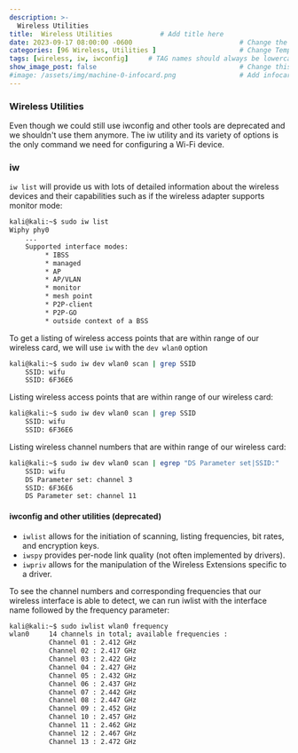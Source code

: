 ```yaml
---
description: >-
  Wireless Utilities
title:  Wireless Utilities            # Add title here
date: 2023-09-17 08:00:00 -0600                           # Change the date to match completion date
categories: [96 Wireless, Utilities ]                     # Change Templates to Writeup
tags: [wireless, iw, iwconfig]     # TAG names should always be lowercase; replace template with writeup, and add relevant tags
show_image_post: false                                    # Change this to true
#image: /assets/img/machine-0-infocard.png                # Add infocard image here for post preview image
---
```


### Wireless Utilities

Even though we could still use iwconfig and other tools are deprecated and we shouldn't use them anymore. The iw utility and its variety of options is the only command we need for configuring a Wi-Fi device.

### iw 

`iw list` will provide us with lots of detailed information about the wireless devices and their capabilities such as if the wireless adapter supports monitor mode:
```bash
kali@kali:~$ sudo iw list
Wiphy phy0
	...
	Supported interface modes:
		 * IBSS
		 * managed
		 * AP
		 * AP/VLAN
		 * monitor
		 * mesh point
		 * P2P-client
		 * P2P-GO
		 * outside context of a BSS
```
To get a listing of wireless access points that are within range of our wireless card, we will use `iw` with the `dev wlan0` option
```bash
kali@kali:~$ sudo iw dev wlan0 scan | grep SSID
	SSID: wifu
	SSID: 6F36E6
```

Listing wireless access points that are within range of our wireless card:
```bash
kali@kali:~$ sudo iw dev wlan0 scan | grep SSID
	SSID: wifu
	SSID: 6F36E6
```
Listing wireless channel numbers that are within range of our wireless card:
```bash
kali@kali:~$ sudo iw dev wlan0 scan | egrep "DS Parameter set|SSID:"
	SSID: wifu
	DS Parameter set: channel 3
	SSID: 6F36E6
	DS Parameter set: channel 11
```

#### iwconfig and other utilities (deprecated)
- `iwlist` allows for the initiation of scanning, listing frequencies, bit rates, and encryption keys.
- `iwspy` provides per-node link quality (not often implemented by drivers).
- `iwpriv` allows for the manipulation of the Wireless Extensions specific to a driver.

To see the channel numbers and corresponding frequencies that our wireless interface is able to detect, we can run iwlist with the interface name followed by the frequency parameter:

```bash
kali@kali:~$ sudo iwlist wlan0 frequency
wlan0     14 channels in total; available frequencies :
          Channel 01 : 2.412 GHz
          Channel 02 : 2.417 GHz
          Channel 03 : 2.422 GHz
          Channel 04 : 2.427 GHz
          Channel 05 : 2.432 GHz
          Channel 06 : 2.437 GHz
          Channel 07 : 2.442 GHz
          Channel 08 : 2.447 GHz
          Channel 09 : 2.452 GHz
          Channel 10 : 2.457 GHz
          Channel 11 : 2.462 GHz
          Channel 12 : 2.467 GHz
          Channel 13 : 2.472 GHz
```